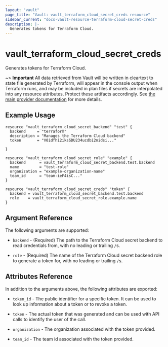 ```yaml
---
layout: "vault"
page_title: "Vault: vault_terraform_cloud_secret_creds resource"
sidebar_current: "docs-vault-resource-terraform-cloud-secret-creds"
description: |-
  Generates tokens for Terraform Cloud.
---
```


# vault\_terraform\_cloud\_secret\_creds

Generates tokens for Terraform Cloud.

~> **Important** All data retrieved from Vault will be
written in cleartext to state file generated by Terraform, will appear in
the console output when Terraform runs, and may be included in plan files
if secrets are interpolated into any resource attributes.
Protect these artifacts accordingly. See
[the main provider documentation](../index.html)
for more details.

## Example Usage

```hcl
resource "vault_terraform_cloud_secret_backend" "test" {
  backend     = "terraform"
  description = "Manages the Terraform Cloud backend"
  token       = "V0idfhi2iksSDU234ucdbi2nidsi..."

}

resource "vault_terraform_cloud_secret_role" "example" {
  backend      = vault_terraform_cloud_secret_backend.test.backend
  name         = "test-role"
  organization = "example-organization-name"
  team_id      = "team-ieF4isC..."
}

resource "vault_terraform_cloud_secret_creds" "token" {
  backend = vault_terraform_cloud_secret_backend.test.backend
  role    = vault_terraform_cloud_secret_role.example.name
}
```

## Argument Reference

The following arguments are supported:

* `backend` - (Required) The path to the Terraform Cloud secret backend to
read credentials from, with no leading or trailing `/`s.

* `role` - (Required) The name of the Terraform Cloud secret backend role to generate
a token for, with no leading or trailing `/`s.

## Attributes Reference

In addition to the arguments above, the following attributes are exported:

* `token_id` - The public identifier for a specific token. It can be used 
to look up information about a token or to revoke a token.
  
* `token` - The actual token that was generated and can be used with API calls
to identify the user of the call.
  
* `organization` - The organization associated with the token provided.

* `team_id` - The team id associated with the token provided.